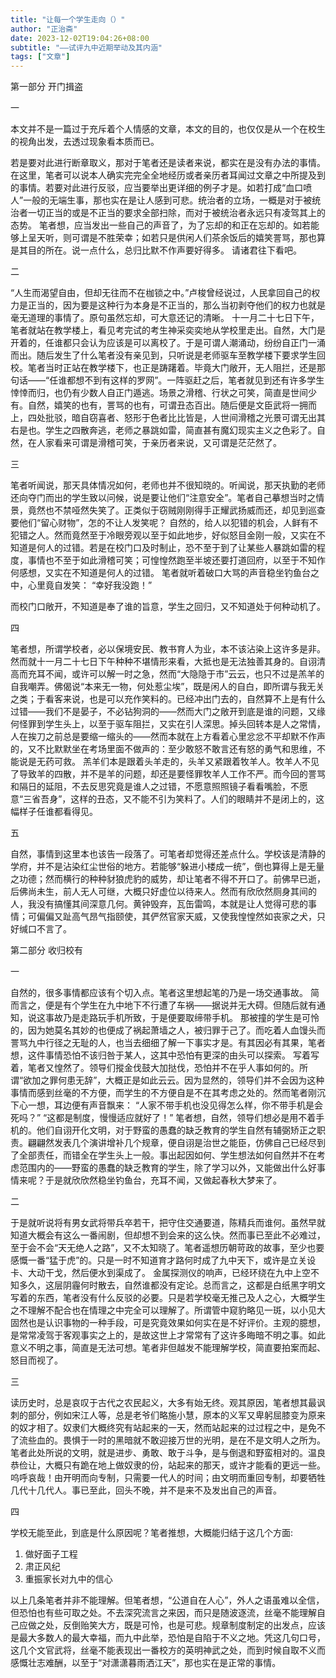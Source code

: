 ```yaml
---
title: "让每一个学生走向（）"
author: "正治斋"
date: 2023-12-02T19:04:26+08:00
subtitle: "——试评九中近期举动及其内涵"
tags: ["文章"]
---
```



第一部分  开门揖盗


一


本文并不是一篇过于充斥着个人情感的文章，本文的目的，也仅仅是从一个在校生的视角出发，去透过现象看本质而已。

<!--more-->

若是要对此进行断章取义，那对于笔者还是读者来说，都实在是没有办法的事情。在这里，笔者可以说本人确实完完全全地经历或者亲历者耳闻过文章之中所提及到的事情。若要对此进行反驳，应当要举出更详细的例子才是。如若打成“血口喷人”一般的无端生事，那也实在是让人感到可悲。统治者的立场，一概是对于被统治者一切正当的或是不正当的要求全部扫除，而对于被统治者永远只有凌驾其上的态势。
笔者想，应当发出一些自己的声音了，为了忘却的和正在忘却的。如若能够上呈天听，则可谓是不胜荣幸；如若只是供闲人们茶余饭后的嬉笑詈骂，那也算是其目的所在。说一点什么，总归比默不作声要好得多。
请诸君往下看吧。


二


“人生而渴望自由，但却无往而不在枷锁之中。”卢梭曾经说过，人民拿回自己的权力是正当的，因为要是这种行为本身是不正当的，那么当初剥夺他们的权力也就是毫无道理的事情了。原句虽然忘却，可大意还记的清晰。
十一月二十七日下午，笔者就站在教学楼上，看见考完试的考生神采奕奕地从学校里走出。自然，大门是开着的，任谁都只会认为应该是可以离校了。于是可谓人潮涌动，纷纷自正门一涌而出。随后发生了什么笔者没有亲见到，只听说是老师驱车至教学楼下要求学生回校。笔者当时正站在教学楼下，也正是踌躇着。毕竟大门敞开，无人阻拦，还是那句话——“任谁都想不到有这样的罗网”。一阵驱赶之后，笔者就见到还有许多学生悻悻而归，也仍有少数人自正门遁逃。场景之滑稽、行状之可笑，简直是世间少有。自然，嬉笑的也有，詈骂的也有，可谓丑态百出。随后便是文臣武将一拥而上，四处批驳，暗自窃喜者、怒形于色者比比皆是，人世间滑稽之光景可谓无出其右是也。学生之四散奔逃，老师之暴跳如雷，简直甚有魔幻现实主义之色彩了。自然，在人家看来可谓是滑稽可笑，于亲历者来说，又可谓是茫茫然了。


三


笔者听闻说，那天具体情况如何，老师也并不很知晓的。听闻说，那天执勤的老师还向夺门而出的学生致以问候，说是要让他们“注意安全”。笔者自己摹想当时之情景，竟然也不禁哑然失笑了。正类似于窃贼刚刚得手正耀武扬威而还，却见到巡查要他们“留心财物”，怎的不让人发笑呢？
自然的，给人以犯错的机会，人鲜有不犯错之人。然而竟然至于冷眼旁观以至于如此地步，好似怒目金刚一般，又实在不知道是何人的过错。若是在校门口及时制止，恐不至于到了让某些人暴跳如雷的程度，事情也不至于如此滑稽可笑；可惶惶然跑至半坡还要打道回府，以至于不知作何感想，又实在不知道是何人的过错。
笔者就听着破口大骂的声音稳坐钓鱼台之中，心里竟自发笑：
“幸好我没跑！”


而校门口敞开，不知道是奉了谁的旨意，学生之回归，又不知道处于何种动机了。


四


笔者想，所谓学校者，必以保境安民、教书育人为业，本不该沾染上这许多是非。然而就十一月二十七日下午种种不堪情形来看，大抵也是无法独善其身的。自诩清高而充耳不闻，或许可以解一时之急，然而“大隐隐于市”云云，也只不过是羔羊的自我嘲弄。佛偈说“本来无一物，何处惹尘埃”，既是闲人的自白，即所谓与我无关之类；于看客来说，也是可以充作笑料的。已经冲出门去的，自然算不上是有什么过错——我们不是晏子，不必钻狗洞的——然而大门之敞开到底是谁的问题，又缘何怪罪到学生头上，以至于驱车阻拦，又实在引人深思。掉头回转本是人之常情，人在挨刀之前总是要缩一缩头的——然而本就在上方看着心里忿忿不平却默不作声的，又不比默默坐在考场里面不做声的：至少敢怒不敢言还有怒的勇气和思维，不能说是无药可救。
羔羊们本是跟着头羊走的，头羊又紧跟着牧羊人。牧羊人不见了导致羊的四散，并不是羊的问题，却还是要怪罪牧羊人工作不严。而今回的詈骂和隔日的延阻，不去反思究竟是谁人之过错，不愿意照照镜子看看嘴脸，不愿意“三省吾身”，这样的丑态，又不能不引为笑料了。人们的眼睛并不是闭上的，这幅样子任谁都看得见。


五


自然，事情到这里本也该告一段落了。可笔者却觉得还差点什么。学校该是清静的学府，并不是沾染红尘世俗的地方。若能够“躲进小楼成一统”，倒也算得上是无量之功德；然而横行的种种豺狼虎豹的威势，却让笔者不得不开口了。前佛早已逝，后佛尚未生，前人无人可继，大概只好虚位以待来人。然而有欣欣然厕身其间的人，我没有搞懂其间深意几何。黄钟毁弃，瓦缶雷鸣，本就是让人觉得可悲的事情；可偏偏又趾高气昂气指颐使，其俨然官家天威，又使我惶惶然如丧家之犬，只好缄口不言了。


第二部分  收归校有


一


自然的，很多事情都应该有个切入点。笔者这里想起笔的乃是一场交通事故。
简而言之，便是有个学生在九中地下不行遭了车祸——据说并无大碍。但随后就有通知，说这事故乃是走路玩手机所致，于是便要取缔带手机。
那被撞的学生是可怜的，因为她莫名其妙的也便成了祸起萧墙之人，被归罪于己了。而吃着人血馒头而詈骂九中行径之无耻的人，也当去细细了解一下事实才是。有其因必有其果，笔者想，这件事情恐怕不该归咎于某人，这其中恐怕有更深的由头可以探索。
写着写着，笔者又惶然了。领导们摐金伐鼓大加挞伐，恐怕并不在乎人事如何的。所谓“欲加之罪何患无辞”，大概正是如此云云。因为显然的，领导们并不会因为这种事情而感到丝毫的不方便，而学生的不方便自是不在其考虑之处的。然而笔者刚沉下心一想，耳边便有声音飘来：
“人家不带手机也没见得怎么样，你不带手机是会死吗？”
“这都是制度，慢慢适应就好了！”
笔者想，自然，领导们想必是用不着手机的。他们自诩开化文明，对于野蛮的愚蠢的缺乏教育的学生自然有辅弼矫正之职责。翩翩然发表几个演讲增补几个规章，便自诩是治世之能臣，仿佛自己已经尽到了全部责任，而错全在学生头上一般。事出起因如何、学生想法如何自然并不在考虑范围内的——野蛮的愚蠢的缺乏教育的学生，除了学习以外，又能做出什么好事情来呢？于是就欣欣然稳坐钓鱼台，充耳不闻，又做起春秋大梦来了。


二


于是就听说将有男女武将带兵卒若干，把守住交通要道，陈精兵而谁何。虽然早就知道大概会有这么一番闹剧，但却想不到会来的这么快。然而事已至此不必难过，至于会不会“天无绝人之路”，又不太知晓了。笔者遥想历朝苛政的故事，至少也要感慨一番“猛于虎”的。只是一时不知道育才路何时成了九中天下，或许是立关设卡、大动干戈，然后便水到渠成了。
金属探测仪的响声，已经环绕在九中上空不知多久，这层阴霾何时散去，自然谁都没有定论。总而言之，这都是白纸黑字明文写着的东西，笔者没有什么反驳的必要。只是若学校毫无推己及人之心，大概学生之不理解不配合也在情理之中完全可以理解了。所谓管中窥豹略见一斑，以小见大固然也是认识事物的一种手段，可是究竟效果如何实在是不好评价。主观的臆想，是常常凌驾于客观事实之上的，是故这世上才常常有了这许多晦暗不明之事。如此意义不明之事，简直是无法可想。笔者非但越发不能理解学校，简直要拍案而起、怒目而视了。


三


读历史时，总是哀叹于古代之农民起义，大多有始无终。观其原因，笔者想其最讽刺的部分，例如宋江人等，总是老爷们略施小慧，原本的义军又卑躬屈膝变为原来的奴才相了。奴隶们大概终究有站起来的一天，然而站起来的过过程之中，是免不了流些血的。畏惧于一时的黑暗就不敢迎接万世的光明，是在不是文明人之所为。笔者此处所说的文明，就是进步、勇敢、敢于斗争，是与倒退和野蛮相对的。温良恭俭让，大概只有跪在地上做奴隶的份，站起来的那天，或许才能看的更远一些。
呜呼哀哉！由开明而向专制，只需要一代人的时间；由文明而重回专制，却要牺牲几代十几代人。事已至此，回头不晚，并不是来不及发出自己的声音。


四


学校无能至此，到底是什么原因呢？笔者推想，大概能归结于这几个方面:

 1. 做好面子工程
 2. 肃正风纪
 3. 重振家长对九中的信心
 
以上几条笔者并非不能理解。但笔者想，“公道自在人心”，外人之语虽难以全信，但恐怕也有些可取之处。不去深究流言之来因，而只是随波逐流，丝毫不能理解自己应做之处，反倒贻笑大方，既是可怜，也是可悲。规章制度制定的出发点，应该是最大多数人的最大幸福，而九中此举，恐怕是自陷于不义之地。凭这几句口号，这几个文官武将，丝毫不能表现出一番校方的英明神武之处，而到时候自取不义而感慨壮志难酬，以至于“对潇潇暮雨洒江天”，那也实在是正常的事情。
